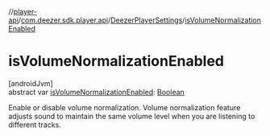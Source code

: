 //[player-api](../../../index.md)/[com.deezer.sdk.player.api](../index.md)/[DeezerPlayerSettings](index.md)/[isVolumeNormalizationEnabled](is-volume-normalization-enabled.md)

# isVolumeNormalizationEnabled

[androidJvm]\
abstract var [isVolumeNormalizationEnabled](is-volume-normalization-enabled.md): [Boolean](https://kotlinlang.org/api/latest/jvm/stdlib/kotlin/-boolean/index.html)

Enable or disable volume normalization. Volume normalization feature adjusts sound to maintain the same volume level when you are listening to different tracks.
